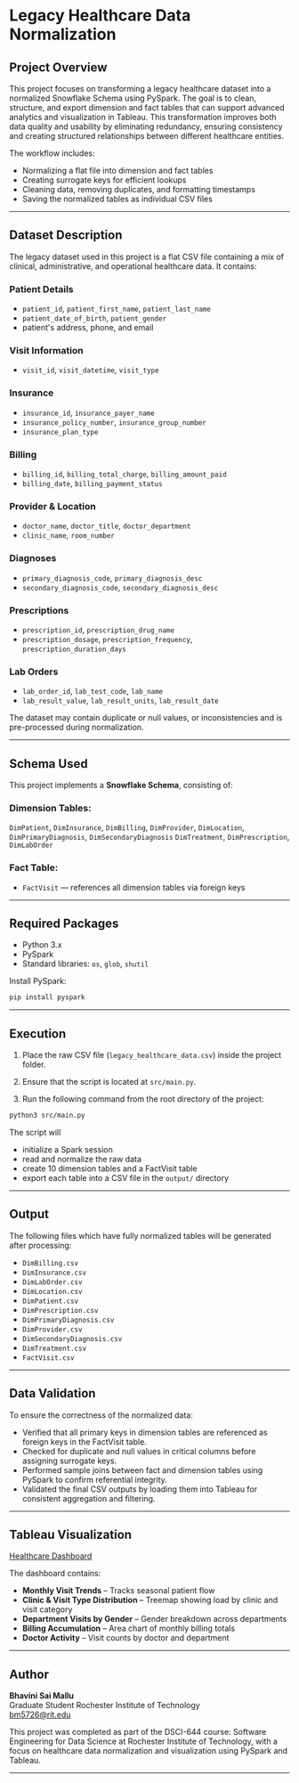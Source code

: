 # Legacy Healthcare Data Normalization

## Project Overview

This project focuses on transforming a legacy healthcare dataset into a normalized Snowflake Schema using PySpark. The goal is to clean, structure, and export dimension and fact tables that can support advanced analytics and visualization in Tableau. This transformation improves both data quality and usability by eliminating redundancy, ensuring consistency and creating structured relationships between different healthcare entities. 

The workflow includes:
- Normalizing a flat file into dimension and fact tables
- Creating surrogate keys for efficient lookups
- Cleaning data, removing duplicates, and formatting timestamps
- Saving the normalized tables as individual CSV files

---

## Dataset Description 

The legacy dataset used in this project is a flat CSV file containing a mix of clinical, administrative, and operational healthcare data. It contains:

### Patient Details
- `patient_id`, `patient_first_name`, `patient_last_name`
- `patient_date_of_birth`, `patient_gender`
- patient's address, phone, and email

### Visit Information
- `visit_id`, `visit_datetime`, `visit_type`

### Insurance
- `insurance_id`, `insurance_payer_name`
- `insurance_policy_number`, `insurance_group_number`
- `insurance_plan_type`

### Billing
- `billing_id`, `billing_total_charge`, `billing_amount_paid`
- `billing_date`, `billing_payment_status`

### Provider & Location
- `doctor_name`, `doctor_title`, `doctor_department`
- `clinic_name`, `room_number`

### Diagnoses
- `primary_diagnosis_code`, `primary_diagnosis_desc`
- `secondary_diagnosis_code`, `secondary_diagnosis_desc`

### Prescriptions
- `prescription_id`, `prescription_drug_name`
- `prescription_dosage`, `prescription_frequency`, `prescription_duration_days`

### Lab Orders
- `lab_order_id`, `lab_test_code`, `lab_name`
- `lab_result_value`, `lab_result_units`, `lab_result_date`

The dataset may contain duplicate or null values, or inconsistencies and is pre-processed during normalization.

---

## Schema Used 

This project implements a **Snowflake Schema**, consisting of: 

### Dimension Tables: 
`DimPatient`, `DimInsurance`, `DimBilling`, `DimProvider`, `DimLocation`, `DimPrimaryDiagnosis`, `DimSecondaryDiagnosis`
`DimTreatment`, `DimPrescription`, `DimLabOrder`

### Fact Table: 
- `FactVisit` — references all dimension tables via foreign keys

---

## Required Packages

- Python 3.x
- PySpark  
- Standard libraries: `os`, `glob`, `shutil`

Install PySpark:
```bash
pip install pyspark
```

---

## Execution

1. Place the raw CSV file (`legacy_healthcare_data.csv`) inside the project folder.

2. Ensure that the script is located at `src/main.py`.

3. Run the following command from the root directory of the project:
```bash
python3 src/main.py
```

The script will
- initialize a Spark session
- read and normalize the raw data
- create 10 dimension tables and a FactVisit table
- export each table into a CSV file in the `output/` directory

---

## Output

The following files which have fully normalized tables will be generated after processing: 

- `DimBilling.csv`
- `DimInsurance.csv`
- `DimLabOrder.csv`
- `DimLocation.csv`
- `DimPatient.csv`
- `DimPrescription.csv`
- `DimPrimaryDiagnosis.csv`
- `DimProvider.csv`
- `DimSecondaryDiagnosis.csv`
- `DimTreatment.csv`
- `FactVisit.csv`

---

## Data Validation

To ensure the correctness of the normalized data:
- Verified that all primary keys in dimension tables are referenced as foreign keys in the FactVisit table.
- Checked for duplicate and null values in critical columns before assigning surrogate keys.
- Performed sample joins between fact and dimension tables using PySpark to confirm referential integrity.
- Validated the final CSV outputs by loading them into Tableau for consistent aggregation and filtering.

---

## Tableau Visualization

[Healthcare Dashboard](https://public.tableau.com/app/profile/bhavini.sai.mallu/viz/LegacyHealthcare-DSCI644Project3/Dashboard1)

The dashboard contains: 
- **Monthly Visit Trends** – Tracks seasonal patient flow
- **Clinic & Visit Type Distribution** – Treemap showing load by clinic and visit category
- **Department Visits by Gender** – Gender breakdown across departments
- **Billing Accumulation** – Area chart of monthly billing totals
- **Doctor Activity** – Visit counts by doctor and department

---

## Author

**Bhavini Sai Mallu**  
Graduate Student
Rochester Institute of Technology  
bm5726@rit.edu

This project was completed as part of the DSCI-644 course: Software Engineering for Data Science at Rochester Institute of Technology, with a focus on healthcare data normalization and visualization using PySpark and Tableau.

---
